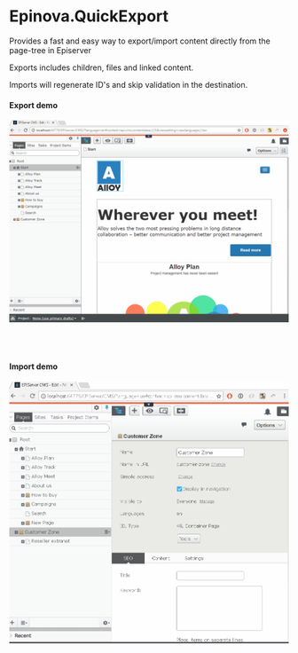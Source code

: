 # Epinova.QuickExport

Provides a fast and easy way to export/import content directly from the page-tree in Episerver

Exports includes children, files and linked content.

Imports will regenerate ID's and skip validation in the destination.


#### Export demo
<img src="doc/export.gif" />

<br/><br/>

#### Import demo
<img src="doc/import.gif" />
